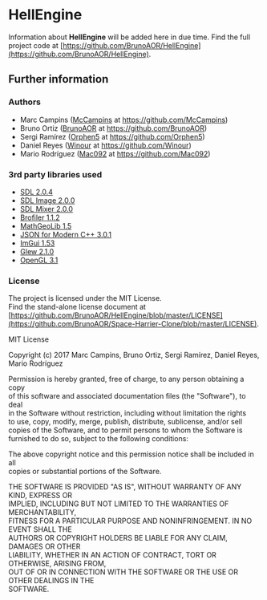 # HellEngine
Information about __HellEngine__ will be added here in due time.
Find the full project code at [https://github.com/BrunoAOR/HellEngine](https://github.com/BrunoAOR/HellEngine).


## Further information

### Authors
* Marc Campins ([McCampins](https://github.com/McCampins) at https://github.com/McCampins)
* Bruno Ortiz ([BrunoAOR](https://github.com/BrunoAOR) at https://github.com/BrunoAOR)
* Sergi Ramírez ([Orphen5](https://github.com/Orphen5) at https://github.com/Orphen5)
* Daniel Reyes ([Winour](https://github.com/Winour) at https://github.com/Winour)
* Mario Rodríguez ([Mac092](https://github.com/Mac092) at https://github.com/Mac092)

### 3rd party libraries used
* [SDL 2.0.4](https://www.libsdl.org) 
* [SDL Image 2.0.0](https://www.libsdl.org/projects/SDL_image/)
* [SDL Mixer 2.0.0](https://www.libsdl.org/projects/SDL_mixer/)
* [Brofiler 1.1.2](https://github.com/bombomby/brofiler)
* [MathGeoLib 1.5](https://github.com/juj/MathGeoLib)
* [JSON for Modern C++ 3.0.1](https://github.com/nlohmann/json)
* [ImGui 1.53](https://github.com/ocornut/imgui)
* [Glew 2.1.0](http://glew.sourceforge.net)
* [OpenGL 3.1](https://www.khronos.org/opengl/)

### License
The project is licensed under the MIT License.  
Find the stand-alone license document at [https://github.com/BrunoAOR/HellEngine/blob/master/LICENSE](https://github.com/BrunoAOR/Space-Harrier-Clone/blob/master/LICENSE).

MIT License

Copyright (c) 2017 Marc Campins, Bruno Ortiz, Sergi Ramírez, Daniel Reyes, Mario Rodríguez

Permission is hereby granted, free of charge, to any person obtaining a copy  
of this software and associated documentation files (the "Software"), to deal  
in the Software without restriction, including without limitation the rights  
to use, copy, modify, merge, publish, distribute, sublicense, and/or sell  
copies of the Software, and to permit persons to whom the Software is  
furnished to do so, subject to the following conditions:  

The above copyright notice and this permission notice shall be included in all  
copies or substantial portions of the Software.

THE SOFTWARE IS PROVIDED "AS IS", WITHOUT WARRANTY OF ANY KIND, EXPRESS OR  
IMPLIED, INCLUDING BUT NOT LIMITED TO THE WARRANTIES OF MERCHANTABILITY,  
FITNESS FOR A PARTICULAR PURPOSE AND NONINFRINGEMENT. IN NO EVENT SHALL THE  
AUTHORS OR COPYRIGHT HOLDERS BE LIABLE FOR ANY CLAIM, DAMAGES OR OTHER  
LIABILITY, WHETHER IN AN ACTION OF CONTRACT, TORT OR OTHERWISE, ARISING FROM,  
OUT OF OR IN CONNECTION WITH THE SOFTWARE OR THE USE OR OTHER DEALINGS IN THE  
SOFTWARE.
